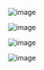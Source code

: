 ![image](https://github.com/ePSA-eJya/Amazon-clone/assets/120899038/bd9339e6-6523-414c-b889-ace658f28dc9)



![image](https://github.com/ePSA-eJya/Amazon-clone/assets/120899038/4d74aec9-a5b0-4074-b33d-35ecc9913941)



![image](https://github.com/ePSA-eJya/Amazon-clone/assets/120899038/2696e8cf-9d3f-450d-b109-d77a54c2f3c4)



![image](https://github.com/ePSA-eJya/Amazon-clone/assets/120899038/bdd38633-9350-4bad-a7bb-7ba371a7f1f5)
